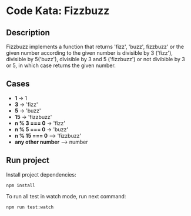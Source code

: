 # Code Kata: Fizzbuzz


## Description
Fizzbuzz implements a function that returns 'fizz', 'buzz', fizzbuzz' or the given number according to the given number is divisible by 3 ('fizz'), divisible by 5('buzz'), divisible by 3 and 5 ('fizzbuzz') or not divibible by 3 or 5, in which case returns the given number.


## Cases

- **1** -> 1
- **3** -> 'fizz'
- **5** -> 'buzz'
- **15** -> 'fizzbuzz'
- **n % 3 === 0** -> 'fizz'
- **n % 5 === 0** -> 'buzz'
- **n % 15 === 0** --> 'fizzbuzz'
- **any other number** --> number

## Run project
Install project dependencies:

`
npm install
`

To run all test in watch mode, run next command:

`
npm run test:watch
`
